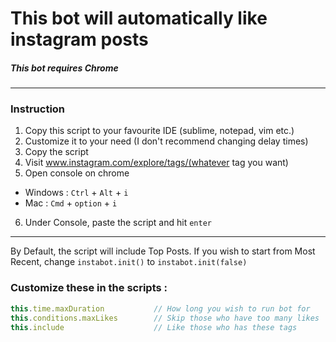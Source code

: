# This bot will automatically like instagram posts

##### *This bot requires Chrome*

---
### Instruction
1. Copy this script to your favourite IDE (sublime, notepad, vim etc.)
2. Customize it to your need (I don't recommend changing delay times)
3. Copy the script
4. Visit www.instagram.com/explore/tags/(whatever tag you want)
5. Open console on chrome
  - Windows : `Ctrl` + `Alt` + `i`
  - Mac : `Cmd` + `option` + `i`
6. Under Console, paste the script and hit `enter`

---

By Default, the script will include Top Posts. If you wish to start from Most Recent, change `instabot.init()` to `instabot.init(false)`

### Customize these in the scripts :
```js
this.time.maxDuration           // How long you wish to run bot for
this.conditions.maxLikes        // Skip those who have too many likes
this.include                    // Like those who has these tags

```
